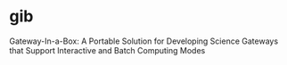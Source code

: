 # gib
Gateway-In-a-Box: A Portable Solution for Developing Science Gateways that Support Interactive and Batch Computing Modes 
